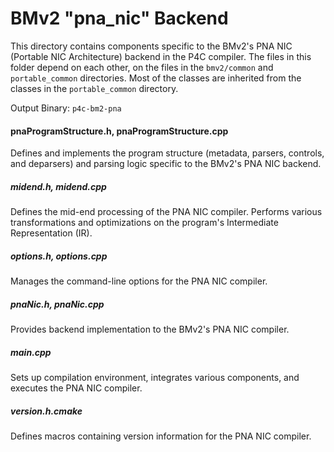# BMv2 "pna_nic" Backend

This directory contains components specific to the BMv2's PNA NIC (Portable NIC Architecture) backend in the P4C compiler. The files in this folder depend on each other, on the files in the `bmv2/common` and  `portable_common` directories. Most of the classes are inherited from the classes in the `portable_common` directory.

Output Binary: `p4c-bm2-pna`

#### pnaProgramStructure.h, pnaProgramStructure.cpp

Defines and implements the program structure (metadata, parsers, controls, and deparsers) and parsing logic specific to the BMv2's PNA NIC backend.

##### midend.h, midend.cpp

Defines the mid-end processing of the PNA NIC compiler. Performs various transformations and optimizations on the program's Intermediate Representation (IR).

##### options.h, options.cpp

Manages the command-line options for the PNA NIC compiler.

##### pnaNic.h, pnaNic.cpp

Provides backend implementation to the BMv2's PNA NIC compiler.

##### main.cpp

Sets up compilation environment, integrates various components, and executes the PNA NIC compiler.

##### version.h.cmake

Defines macros containing version information for the PNA NIC compiler.